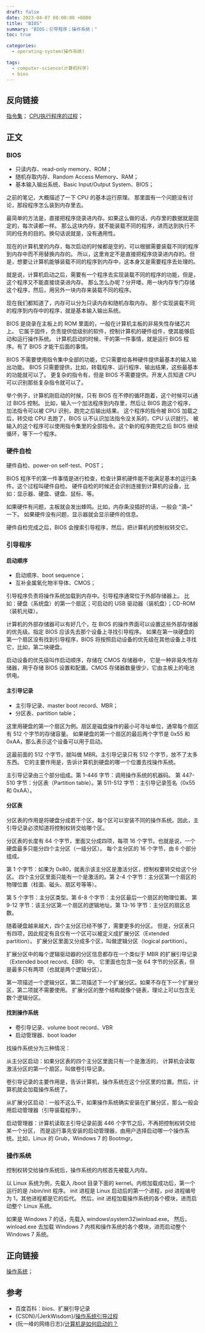 ```yaml
---
draft: false
date: 2023-04-07 08:00:00 +0800
title: "BIOS"
summary: "BIOS；引导程序；操作系统；"
toc: true

categories:
  - operating-system(操作系统)

tags:
  - computer-science(计算机科学)
  - bios
---
```


## 反向链接

[指令集](/post/computer-science/program/指令集)；
[CPU执行程序的过程](/post/computer-science/hardware/CPU执行程序的过程)；

## 正文

### BIOS

- 只读内存、read-only memory、ROM；
- 随机存取内存、Random Access Memory、RAM；
- 基本输入输出系统、Basic Input/Output System、BIOS；

之前的笔记，大概描述了一下 CPU 的基本运行原理。
那里面有一个问题没有讨论，那段程序怎么装到内存里去。

最简单的方法是，直接把程序烧录进内存。如果这么做的话，内存里的数据就是固定的，每次读都一样。
那么这块内存，就不能装载不同的程序，进而达到执行不同的任务的目的。换句话说就是，没有通用性。

现在的计算机里的内存，每次启动的时候都是空的，可以根据需要装载不同的程序到内存中而不用替换内存的。
所以，这里肯定不是直接把程序烧录进内存的。但是，想要让计算机能够装载不同的程序到内存中，这本身又是需要程序去处理的。

就是说，计算机启动之后，需要有一个程序去实现装载不同的程序的功能，但是，这个程序又不能直接烧录进内存。
那么怎么办呢？分开喽。用一块内存专门存储这个程序，然后，用另外一块内存来装载不同的程序。

现在我们都知道了，内存可以分为只读内存和随机存取内存。
那个实现装载不同的程序到内存中的程序，就是基本输入输出系统。

BIOS 是烧录在主板上的 ROM 里面的，一般在计算机主板的非易失性存储芯片上。
它属于固件，负责提供低级别的软件，控制计算机的硬件组件，使其能够启动和运行操作系统。
计算机启动的时候，干的第一件事情，就是运行 BIOS 程序。有了 BIOS 才能干后面的事情。

BIOS 不需要使用指令集中全部的功能，它只需要给各种硬件提供最基本的输入输出功能。
BIOS 只需要提供，比如，转载程序、运行程序、输出结果，这些最基本的功能就可以了。
更复杂的指令有，但是 BIOS 不需要提供。开发人员知道 CPU 可以识别那些复杂指令就可以了。

举个例子，计算机刚启动的时候，只有 BIOS 在不停的循环跑着，这个时候可以通过 BIOS 控制。
比如，输入一个加法程序到内存里，然后让 BIOS 跑这个程序，加法指令可以被 CPU 识别，跑完之后输出结果。
这个程序的指令被 BIOS 加载之后，转交给 CPU 去跑了，BIOS 认不认识加法指令没关系的，CPU 认识就行。
被输入的这个程序可以使用指令集里的全部指令。这个新的程序跑完之后 BIOS 继续循环，等下一个程序。

### 硬件自检

硬件自检、power-on self-test、POST；

BIOS 程序干的第一件事情是进行检查，检查计算机硬件能不能满足基本的运行条件。这个过程叫硬件自检。
硬件自检的时候还会识别连接到计算机的设备，比如：显示器、硬盘、键盘、鼠标、等。

如果硬件有问题，主板就会发出蜂鸣。比如，内存条没插好的话，一般会 "滴~" 一下。
如果硬件没有问题，显示器就会显示硬件的信息。

硬件自检完成之后，BIOS 会搜索引导程序，然后，把计算机的控制权转交它。

### 引导程序

#### 启动顺序

- 启动顺序、boot sequence；
- 互补金属氧化物半导体、CMOS；

引导程序负责将操作系统加载到内存中。引导程序通常位于外部存储器上。
比如：硬盘（系统盘）的第一个扇区；可启动的 USB 驱动器（装机盘）；CD-ROM（装机光碟）。

计算机的外部存储器可以有好几个，在 BIOS 的操作界面可以设置这些外部存储器的优先级。指定 BIOS 应该先去那个设备上寻找引导程序。
如果在第一块硬盘的第一个扇区没有找到引导程序，BIOS 将按照启动设备的优先级在其他设备上寻找它，比如，第二块硬盘。

启动设备的优先级叫作启动顺序，存储在 CMOS 存储器中，
它是一种非易失性存储器，用于存储 BIOS 设置和配置。CMOS 存储器数量很少，它由主板上的电池供电。

#### 主引导记录

- 主引导记录、master boot record、MBR；
- 分区表、partition table；

这里用硬盘的第一个扇区为例。扇区是磁盘操作的最小可寻址单位，通常每个扇区有 512 个字节的存储容量。
如果硬盘的第一个扇区的最后两个字节是 0x55 和 0xAA，那么表示这个设备可以用于启动。

这最前面的 512 个字节，就叫做 MBR。主引导记录只有 512 个字节，放不了太多东西。
它的主要作用是，告诉计算机到硬盘的哪一个位置去找操作系统。

主引导记录由三个部分组成。第 1-446 字节：调用操作系统的机器码。
第 447-510 字节：分区表（Partition table）。第 511-512 字节：主引导记录签名（0x55 和 0xAA）。

#### 分区表

分区表的作用是将硬盘分成若干个区，每个区可以安装不同的操作系统。因此，主引导记录必须知道将控制权转交给哪个区。

分区表的长度有 64 个字节，里面又分成四项，每项 16 个字节。也就是说，一个硬盘最多只能分四个主分区（一级分区）。
每个主分区的 16 个字节，由 6 个部分组成。

第 1 个字节：如果为 0x80，就表示该主分区是激活分区，控制权要转交给这个分区。
四个主分区里面只能有一个是激活的。第 2-4 个字节：主分区第一个扇区的物理位置（柱面、磁头、扇区号等等）。

第 5 个字节：主分区类型。第 6-8 个字节：主分区最后一个扇区的物理位置。
第 9-12 字节：该主分区第一个扇区的逻辑地址。第 13-16 字节：主分区的扇区总数。

随着硬盘越来越大，四个主分区已经不够了，需要更多的分区。
但是，分区表只有四项，因此规定有且仅有一个区可以被定义成扩展分区（Extended partition）。
扩展分区里面又分成多个区，叫做逻辑分区（logical partition）。

扩展分区中的每个逻辑驱动器的分区信息都存在一个类似于 MBR 的扩展引导记录（Extended boot record、EBR）中。
它里面也包含一张 64 字节的分区表，但是最多只有两项（也就是两个逻辑分区）。

第一项描述一个逻辑分区，第二项描述下一个扩展分区。如果不存在下一个扩展分区，第二项就不需要使用。
扩展分区的整个结构就像个链表，理论上可以包含无数个逻辑分区。

#### 找到操作系统

- 卷引导记录、volume boot record、VBR
- 启动管理器、boot loader

找操作系统分为三种情况：

从主分区启动：如果分区表的四个主分区里面只有一个是激活的，
计算机会读取激活分区的第一个扇区，叫做卷引导记录。

卷引导记录的主要作用是，告诉计算机，操作系统在这个分区里的位置。然后，计算机就会加载操作系统了。

从扩展分区启动：一般不这么干，如果操作系统确实安装在扩展分区，那么一般会用启动管理器（引导装载程序）。

启动管理器：计算机读取主引导记录前面 446 个字节之后，不再把控制权转交给某一个分区，
而是运行事先安装的启动管理器，由用户选择启动哪一个操作系统。比如，Linux 的 Grub，Windows 7 的 Bootmgr。

### 操作系统

控制权转交给操作系统后，操作系统的内核首先被载入内存。

以 Linux 系统为例，先载入 /boot 目录下面的 kernel。内核加载成功后，第一个运行的是 /sbin/init 程序。
init 进程是 Linux 启动后的第一个进程，pid 进程编号为 1，其他进程都是它的后代。
然后，init 进程加载操作系统的各个模块，进而启动整个 Linux 系统。

如果是 Windows 7 的话，先载入 windows\system32\winload.exe。
然后，winload.exe 去加载 Windows 7 内核和操作系统的各个模块，进而启动整个 Windows 7 系统。

## 正向链接

[操作系统](/post/computer-science/operating-system/操作系统)；

## 参考

- 百度百科：bios、扩展引导记录
- {CSDN}/{JerkWisdom}/[操作系统引导过程](https://blog.csdn.net/jonathan321/article/details/51987680)
- {阮一峰的网络日志}/[计算机是如何启动的？](http://www.ruanyifeng.com/blog/2013/02/booting.html)
